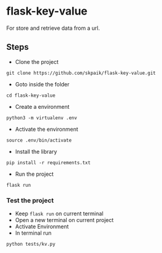# flask-key-value

For store and retrieve data from a url.


## Steps
- Clone the project
```shell
git clone https://github.com/skpaik/flask-key-value.git
```

- Goto inside the folder
```shell
cd flask-key-value
```

- Create a environment
```shell
python3 -m virtualenv .env
```

- Activate the environment
```shell
source .env/bin/activate
```

- Install the library
```shell
pip install -r requirements.txt
```

- Run the project
```shell
flask run
```

### Test the project
- Keep `flask run` on current terminal
- Open a new terminal on current project
- Activate Environment
- In terminal run 
```shell
python tests/kv.py
```